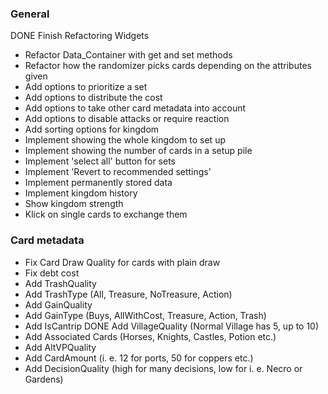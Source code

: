### General
DONE Finish Refactoring Widgets
- Refactor Data_Container with get and set methods
- Refactor how the randomizer picks cards depending on the attributes given
- Add options to prioritize a set
- Add options to distribute the cost
- Add options to take other card metadata into account
- Add options to disable attacks or require reaction
- Add sorting options for kingdom
- Implement showing the whole kingdom to set up
- Implement showing the number of cards in a setup pile
- Implement 'select all' button for sets
- Implement 'Revert to recommended settings'
- Implement permanently stored data
- Implement kingdom history
- Show kingdom strength
- Klick on single cards to exchange them


### Card metadata
- Fix Card Draw Quality for cards with plain draw
- Fix debt cost
- Add TrashQuality
- Add TrashType (All, Treasure, NoTreasure, Action)
- Add GainQuality
- Add GainType (Buys, AllWithCost, Treasure, Action, Trash)
- Add IsCantrip
DONE Add VillageQuality (Normal Village has 5, up to 10)
- Add Associated Cards (Horses, Knights, Castles, Potion etc.)
- Add AltVPQuality
- Add CardAmount (i. e. 12 for ports, 50 for coppers etc.)
- Add DecisionQuality (high for many decisions, low for i. e. Necro or Gardens)